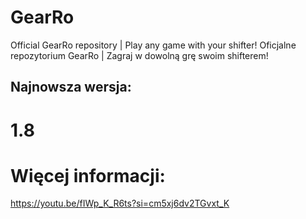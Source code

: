 # GearRo
Official GearRo repository | Play any game with your shifter! Oficjalne repozytorium GearRo | Zagraj w dowolną grę swoim shifterem!

## Najnowsza wersja:
# 1.8

# Więcej informacji:
https://youtu.be/fIWp_K_R6ts?si=cm5xj6dv2TGvxt_K
